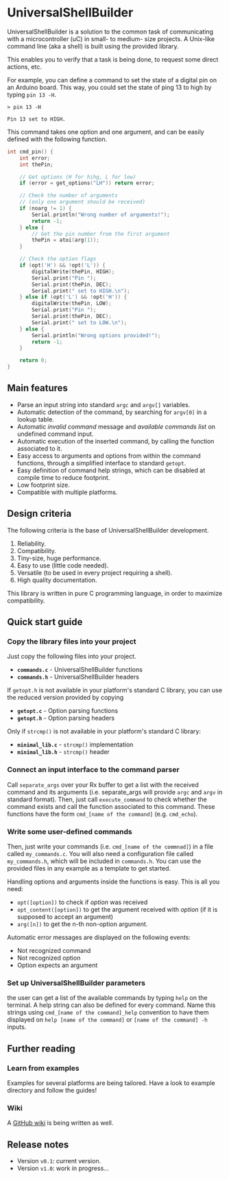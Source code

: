 # UniversalShellBuilder
UniversalShellBuilder is a solution to the common task of communicating with a microcontroller (uC) in small- to medium- size projects. A Unix-like command line (aka a shell) is built using the provided library.

This enables you to verify that a task is being done, to request some direct actions, etc.

For example, you can define a command to set the state of a digital pin on an Arduino board. This way, you could set the state of ping 13 to high by typing `pin 13 -H`.

```
> pin 13 -H

Pin 13 set to HIGH.
```

This command takes one option and one argument, and can be easily defined with the following function.

```cpp
int cmd_pin() {
    int error;
    int thePin;

    // Get options (H for hihg, L for low)
    if (error = get_options("LH")) return error;

    // Check the number of arguments
    // (only one argument should be received)
    if (noarg != 1) {
        Serial.println("Wrong number of arguments!");
        return -1;
    } else {
        // Get the pin number from the first argument
        thePin = atoi(arg(1));
    }

    // Check the option flags
    if (opt('H') && !opt('L')) {
        digitalWrite(thePin, HIGH);
        Serial.print("Pin ");
        Serial.print(thePin, DEC);
        Serial.print(" set to HIGH.\n");
    } else if (opt('L') && !opt('H')) {
        digitalWrite(thePin, LOW);
        Serial.print("Pin ");
        Serial.print(thePin, DEC);
        Serial.print(" set to LOW.\n");
    } else {
        Serial.println("Wrong options provided!");
        return -1;
    }

    return 0;
}
```

## Main features

* Parse an input string into standard `argc` and `argv[]` variables.
* Automatic detection of the command, by searching for `argv[0]` in a lookup table.
* Automatic *invalid command* message and *available commands list* on undefined command input.
* Automatic execution of the inserted command, by calling the function associated to it.
* Easy access to arguments and options from within the command functions, through a simplified interface to standard `getopt`.
* Easy definition of command help strings, which can be disabled at compile time to reduce footprint.
* Low footprint size.
* Compatible with multiple platforms.


## Design criteria
The following criteria is the base of UniversalShellBuilder development.

1. Reliability.
2. Compatibility.
3. Tiny-size, huge performance.
4. Easy to use (little code needed).
5. Versatile (to be used in every project requiring a shell).
6. High quality documentation.

This library is written in pure C programming language, in order to maximize compatibility.

## Quick start guide

### Copy the library files into your project
Just copy the following files into your project.

* **`commands.c`** - UniversalShellBuilder functions
* **`commands.h`** - UniversalShellBuilder headers

If `getopt.h` is not available in your platform's standard C library, you can use the reduced version provided by copying
* **`getopt.c`** - Option parsing functions
* **`getopt.h`** - Option parsing headers

Only if `strcmp()` is not available in your platform's standard C library:
* **`minimal_lib.c`** - `strcmp()` implementation
* **`minimal_lib.h`** - `strcmp()` header

### Connect an input interface to the command parser
Call `separate_args` over your Rx buffer to get a list with the received command and its arguments (i.e. separate_args will provide `argc` and `argv` in standard format).
Then, just call `execute_command` to check whether the command exists and call the function associated to this command.
These functions have the form `cmd_[name of the command]` (e.g. `cmd_echo`).

### Write some user-defined commands
Then, just write your commands (i.e. `cmd_[name of the commnad]`) in a file called `my_commands.c`.
You will also need a configuration file called `my_commands.h`, which will be included in `commands.h`.
You can use the provided files in any example as a template to get started.

Handling options and arguments inside the functions is easy. This is all you need:
 * `opt([option])` to check if *option* was received
 * `opt_content([option])` to get the argument received with *option* (if it is supposed to accept an argument)
 * `arg([n])` to get the n-th non-option argument.

Automatic error messages are displayed on the following events:
 * Not recognized command
 * Not recognized option
 * Option expects an argument

### Set up UniversalShellBuilder parameters
the user can get a list of the available commands by typing `help` on the terminal.
A help string can also be defined for every command. Name this strings using `cmd_[name of the command]_help` convention to have them displayed on `help [name of the command]` or `[name of the command] -h` inputs.

## Further reading

### Learn from examples
Examples for several platforms are being tailored. Have a look to example directory and follow the guides!

### Wiki
A [GitHub wiki](https://github.com/guyikcgg/UniversalShellBuilder/wiki) is being written as well.

## Release notes
* Version `v0.1`: current version.
* Version `v1.0`: work in progress...
